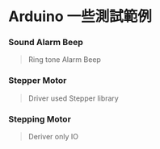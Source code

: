 # Arduino 一些測試範例
### Sound Alarm Beep
> Ring tone
> Alarm
> Beep

### Stepper Motor
> Driver used Stepper library

### Stepping Motor
> Deriver only IO